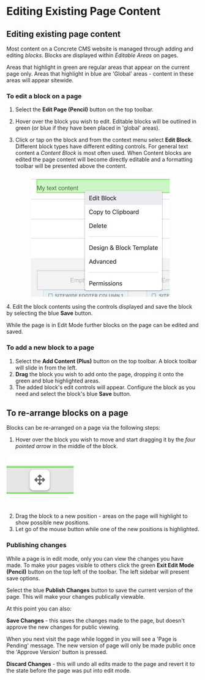 # Editing Existing Page Content

## Editing existing page content

Most content on a Concrete CMS website is managed through adding and editing _blocks_. Blocks are displayed within _Editable Areas_ on pages.

Areas that highlight in green are regular areas that appear on the current page only. Areas that highlight in blue are 'Global' areas - content in these areas will appear sitewide.

### To edit a block on a page

1. Select the **Edit Page (Pencil)** button on the top toolbar.
2. Hover over the block you wish to edit. Editable blocks will be outlined in green (or blue if they have been placed in 'global' areas).
3.  Click or tap on the block and from the context menu select **Edit Block**. Different block types have different editing controls. For general text content a _Content Block_ is most often used. When Content blocks are edited the page content will become directly editable and a formatting toolbar will be presented above the content.&#x20;

    <figure><img src="../.gitbook/assets/editblock.png" alt="" width="363"><figcaption></figcaption></figure>

4\. Edit the block contents using the controls displayed and save the block by selecting the blue **Save** button.

While the page is in Edit Mode further blocks on the page can be edited and saved.

### To add a new block to a page

1. Select the **Add Content (Plus)** button on the top toolbar. A block toolbar will slide in from the left.
2. **Drag** the block you wish to add onto the page, dropping it onto the green and blue highlighted areas.
3. The added block's edit controls will appear. Configure the block as you need and select the block's blue **Save** button.

## To re-arrange blocks on a page

Blocks can be re-arranged on a page via the following steps:

1. Hover over the block you wish to move and start dragging it by the _four pointed arrow_ in the middle of the block.

![](../.gitbook/assets/moveblock.png)

2. Drag the block to a new position - areas on the page will highlight to show possible new positions.
3. Let go of the mouse button while one of the new positions is highlighted.

### Publishing changes

While a page is in edit mode, only you can view the changes you have made. To make your pages visible to others click the green **Exit Edit Mode (Pencil)** button on the top left of the toolbar. The left sidebar will present save options.

Select the blue **Publish Changes** button to save the current version of the page. This will make your changes publically viewable.

At this point you can also:

**Save Changes** - this saves the changes made to the page, but doesn't approve the new changes for public viewing.

When you next visit the page while logged in you will see a 'Page is Pending' message. The new version of page will only be made public once the 'Approve Version' button is pressed.

**Discard Changes** - this will undo all edits made to the page and revert it to the state before the page was put into edit mode.
